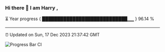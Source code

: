 ### Hi there 👋 I am Harry , 

⏳ Year progress { ████████████████████████████▁▁ } 96.14 %

---

⏰ Updated on Sun, 17 Dec 2023 21:37:42 GMT

![Progress Bar CI](https://github.com/duykhang68/duykhang68/workflows/Progress%20Bar%20CI/badge.svg)
